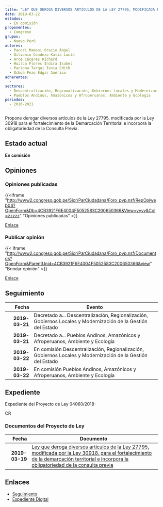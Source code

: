 ```yaml
---
title: "LEY QUE DEROGA DIVERSOS ARTÍCULOS DE LA LEY 27795, MODIFICADA POR LA LEY 30918 PARA EL FORTALECIMIENTO DE LA DEMARCACIÓN TERRITORIAL E INCORPORA LA OBLIGATORIEDAD DE LA CONSULTA PREVIA"
date: 2019-03-22
estados: 
  - En comisión
proponentes: 
  - Congreso
grupos: 
  - Nuevo Perú
autores: 
  - Pacori Mamani Oracio Ángel
  - Gilvonio Condezo Katia Lucía
  - Arce Cáceres Richard
  - Huilca Flores Indira Isabel
  - Pariona Tarqui Tania Edith
  - Ochoa Pezo Édgar Américo
adherentes: 
  - 
sectores: 
  - Descentralización, Regionalización, Gobiernos Locales y Modernización de la Gestión del Estado
  - Pueblos Andinos, Amazónicos y Afroperuanos, Ambiente y Ecología
periodos: 
  - 2016-2021
---
```


Propone derogar diversos artículos de la Ley 27795, modificada por la Ley 30918 para el fortalecimiento de la Demarcación Territorial e incorpora la obligatoriedad de la Consulta Previa.


## Estado actual

**En comisión**

## Opiniones

### Opiniones publicadas

{{<iframe "http://www2.congreso.gob.pe/Sicr/ParCiudadana/Foro_pvp.nsf/RepOpiweb04?OpenForm&Db=4CB3921F6E4004F5052583C200650366&View=yyyy&Col=zzzzz" "Opiniones publicadas" >}}

[Enlace](http://www2.congreso.gob.pe/Sicr/ParCiudadana/Foro_pvp.nsf/RepOpiweb04?OpenForm&Db=4CB3921F6E4004F5052583C200650366&View=yyyy&Col=zzzzz)
### Publicar opinión

{{< iframe "http://www2.congreso.gob.pe/Sicr/ParCiudadana/Foro_pvp.nsf/Documentos?OpenForm&ParentUnid=4CB3921F6E4004F5052583C200650366&view" "Brindar opinión" >}}

[Enlace](http://www2.congreso.gob.pe/Sicr/ParCiudadana/Foro_pvp.nsf/Documentos?OpenForm&ParentUnid=4CB3921F6E4004F5052583C200650366&view)

## Seguimiento

| Fecha | Evento |
|------:|--------|
| **2019-03-21** | Decretado a... Descentralización, Regionalización, Gobiernos Locales y Modernización de la Gestión del Estado|
| **2019-03-21** | Decretado a... Pueblos Andinos, Amazónicos y Afroperuanos, Ambiente y Ecología|
| **2019-03-22** | En comisión Descentralización, Regionalización, Gobiernos Locales y Modernización de la Gestión del Estado|
| **2019-03-22** | En comisión Pueblos Andinos, Amazónicos y Afroperuanos, Ambiente y Ecología|


## Expediente

Expediente del Proyecto de Ley 04060/2018-

CR


### Documentos del Proyecto de Ley

| Fecha | Documento |
|------:|--------|
| **2019-03-19** | [Ley que deroga diversos artículos de la Ley 27795, modificada por la Ley 30918, para el fortalecimiento de la demarcación territorial e incorpora la obligatoriedad de la consulta previa](http://www.leyes.congreso.gob.pe/Documentos/2016_2021/Proyectos_de_Ley_y_de_Resoluciones_Legislativas/PL0403620190314.pdf) |

## Enlaces 

- [Seguimiento](http://www2.congreso.gob.pe/Sicr/TraDocEstProc/CLProLey2016.nsf/f7fff46988ca05b1052578e100829cc7/a216d1d16fcb6f4d052583c2006fe64b?OpenDocument)
- [Expediente Digital](http://www2.congreso.gob.pe/Sicr/TraDocEstProc/CLProLey2016.nsf/f7fff46988ca05b1052578e100829cc7/a216d1d16fcb6f4d052583c2006fe64b?OpenDocument&Click=05257FB7005EB655.eb71d0cf91d8294e05256cdf006b5706/$Body/0.1C6C)
